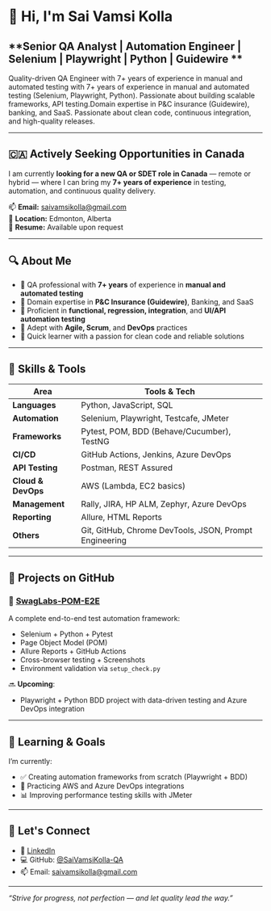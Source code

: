 # 👋 Hi, I'm Sai Vamsi Kolla
**Senior QA Analyst | Automation Engineer | Selenium | Playwright | Python | Guidewire **
---

Quality-driven QA Engineer with 7+ years of experience in manual and automated testing with 7+ years of experience in manual and automated testing (Selenium, Playwright, Python). Passionate about building scalable frameworks, API testing.Domain expertise in P&C insurance (Guidewire), banking, and SaaS. Passionate about clean code, continuous integration, and high-quality releases.

---

## 🇨🇦 Actively Seeking Opportunities in Canada

I am currently **looking for a new QA or SDET role in Canada** — remote or hybrid — where I can bring my **7+ years of experience** in testing, automation, and continuous quality delivery.

📫 **Email:** saivamsikolla@gmail.com  
📍 **Location:** Edmonton, Alberta  
📝 **Resume:** Available upon request

---

## 🔍 About Me

- 🧪 QA professional with **7+ years** of experience in **manual and automated testing**
- 🏢 Domain expertise in **P&C Insurance (Guidewire)**, Banking, and SaaS
- 🧰 Proficient in **functional, regression, integration**, and **UI/API automation testing**
- 🚀 Adept with **Agile, Scrum**, and **DevOps** practices
- 🧠 Quick learner with a passion for clean code and reliable solutions

---

## 🧰 Skills & Tools

| Area               | Tools & Tech                                                                 |
|--------------------|------------------------------------------------------------------------------|
| **Languages**      | Python, JavaScript, SQL                                                      |
| **Automation**     | Selenium, Playwright, Testcafe, JMeter                                       |
| **Frameworks**     | Pytest, POM, BDD (Behave/Cucumber), TestNG                                   |
| **CI/CD**          | GitHub Actions, Jenkins, Azure DevOps                                        |
| **API Testing**    | Postman, REST Assured                                                        |
| **Cloud & DevOps** | AWS (Lambda, EC2 basics)                                                     |
| **Management**     | Rally, JIRA, HP ALM, Zephyr, Azure DevOps                                    |
| **Reporting**      | Allure, HTML Reports                                                         |
| **Others**         | Git, GitHub, Chrome DevTools, JSON, Prompt Engineering                       |

---

## 🚧 Projects on GitHub

### 🧪 [SwagLabs-POM-E2E](https://github.com/VamsiKolla-QA/SwagLabs-POM-E2E)
A complete end-to-end test automation framework:
- Selenium + Python + Pytest
- Page Object Model (POM)
- Allure Reports + GitHub Actions
- Cross-browser testing + Screenshots
- Environment validation via `setup_check.py`

🔜 **Upcoming**:
- Playwright + Python BDD project with data-driven testing and Azure DevOps integration

---

## 🎯 Learning & Goals

I’m currently:
- ✅ Creating automation frameworks from scratch (Playwright + BDD)
- 🔄 Practicing AWS and Azure DevOps integrations
- 📊 Improving performance testing skills with JMeter

---

## 🤝 Let's Connect

- 💼 [LinkedIn](https://www.linkedin.com/in/saivamsi-kolla/)
- 💻 GitHub: [@SaiVamsiKolla-QA](https://github.com/SaiVamsiKolla-QA)
- 📫 Email: saivamsikolla@gmail.com

---

_“Strive for progress, not perfection — and let quality lead the way.”_
